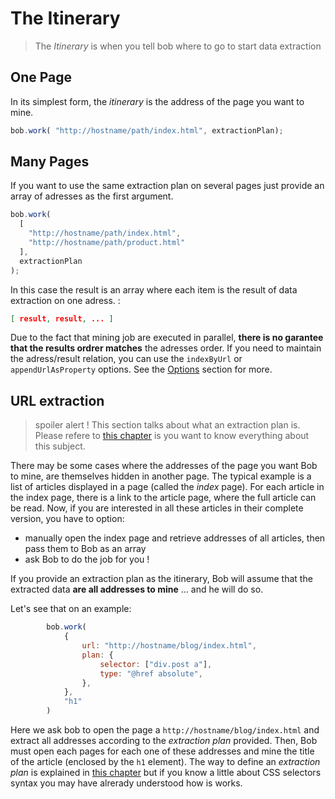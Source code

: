

# The Itinerary

> The *Itinerary* is when you tell bob where to go to start data extraction

## One Page

In its simplest form, the *itinerary* is the address of the page you want to mine.

```js
bob.work( "http://hostname/path/index.html", extractionPlan);
```

## Many Pages

If you want to use the same extraction plan on several pages just provide an array of adresses as the first argument.

```js
bob.work(
  [
    "http://hostname/path/index.html",
    "http://hostname/path/product.html"
  ],
  extractionPlan
);
```

In this case the result is an array where each item is the result of data extraction on one adress.  :

```json
[ result, result, ... ]
```

Due to the fact that mining job are executed in parallel, **there is no garantee that the results ordrer matches** the adresses order. If you need to maintain the adress/result relation, you can use the `indexByUrl` or `appendUrlAsProperty` options. See the [Options](./options.md) section for more.

## URL extraction

> spoiler alert ! 
> This section talks about what an extraction plan is. Please refere to [this chapter](./extraction-plan.md) is you want 
> to know everything about this subject.

There may be some cases where the addresses of the page you want Bob to mine, are themselves hidden in another page. The typical example is a list of articles displayed in a page (called the *index* page). For each article in the index page, there is a link to the article page, where the full article can be read. Now, if you are interested in all these articles in their complete version, you have to option:
- manually open the index page and retrieve addresses of all articles, then pass them to Bob as an array 
- ask Bob to do the job for you !

If you provide an extraction plan as the itinerary, Bob will assume that the extracted data **are all addresses to mine** ... and he will do so.

Let's see that on an example:
```js
        bob.work(
            {
                url: "http://hostname/blog/index.html",
                plan: {
                    selector: ["div.post a"],
                    type: "@href absolute",
                },
            },
            "h1"
        )
```
Here we ask bob to open the page a `http://hostname/blog/index.html` and extract all addresses according to the *extraction plan* provided. Then, Bob must open each pages for each one of these addresses and mine the title of the article (enclosed by the `h1` element).
The way to define an *extraction plan* is explained in [this chapter](./extraction-plan.md) but if you know a little about CSS selectors syntax
you may have alrerady understood how is works.
